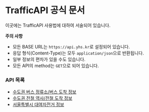 # TrafficAPI 공식 문서
이곳에는 TrafficAPI 사용법에 대하여 서술되어 있습니다.

**주의 사항**
* 모든 BASE URL는 `https://api.yhs.kr`로 설정되어 있습니다.
* 응답 형식(Content-Type)는 모두 `application/json`으로 반환됩니다.
* 일부 정보의 편차가 있을 수도 있습니다.
* 모든 API의 method는 `GET`으로 되어 있습니다.

### API 목록
* [수도권 버스 정류소/버스 도착 정보](bus.md)
* [수도권 전철 역사/전철 도착 정보](metro.md)
* [서울특별시 대여자전거 정보](bike.md)